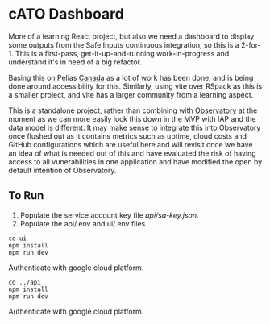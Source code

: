 # cATO Dashboard

More of a learning React project, but also we need a dashboard to display some outputs from the Safe Inputs continuous integration, so this is a 2-for-1. This is a first-pass, get-it-up-and-running work-in-progress and understand it's in need of a big refactor.

Basing this on Pelias [Canada](https://github.com/PHACDataHub/pelias-canada) as a lot of work has been done, and is being done around accessibility for this. Similarly, using vite over RSpack as this is a smaller project, and vite has a larger community from a learning aspect. 

This is a standalone project, rather than combining with [Observatory](https://observatory.alpha.phac.gc.ca/safeinputs-alpha-phac-aspc-gc-ca) at the moment as we can more easily lock this down in the MVP with IAP and the data model is different. It may make sense to integrate this into Observatory once flushed out as it contains metrics such as uptime, cloud costs and GitHub configurations which are useful here and will revisit once we have an idea of what is needed out of this and have evaluated the risk of having access to all vunerabilities in one application and have modified the open by default intention of Observatory. 

## To Run
1. Populate the service account key file *api/sa-key.json*.
2. Populate the api/.env and ui/.env files 
```
cd ui
npm install
npm run dev
```
Authenticate with google cloud platform. 
```
cd ../api
npm install
npm run dev
```
Authenticate with google cloud platform. 


